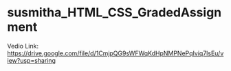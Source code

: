 # susmitha_HTML_CSS_GradedAssignment

Vedio Link:
https://drive.google.com/file/d/1CmjpQG9sWFWqKdHpNMPNePqIviq7lsEu/view?usp=sharing
